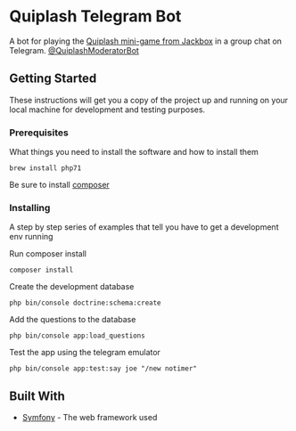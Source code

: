 # Quiplash Telegram Bot

A bot for playing the [Quiplash mini-game from Jackbox](https://jackboxgames.com/project/quiplash/) in a group chat on 
Telegram. [@QuiplashModeratorBot](https://telegram.me/quiplashmoderatorbot)

## Getting Started

These instructions will get you a copy of the project up and running on your local machine for development and testing purposes.

### Prerequisites

What things you need to install the software and how to install them

```
brew install php71
```

Be sure to install [composer](https://getcomposer.org/download/)

### Installing

A step by step series of examples that tell you have to get a development env running

Run composer install

```
composer install
```

Create the development database

```
php bin/console doctrine:schema:create
```

Add the questions to the database

```
php bin/console app:load_questions
```

Test the app using the telegram emulator

```
php bin/console app:test:say joe "/new notimer"
```

## Built With

* [Symfony](http://symfony.com) - The web framework used
